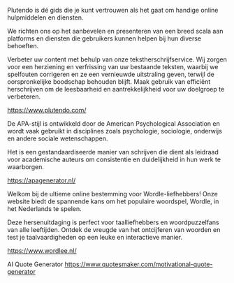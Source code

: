 Plutendo is dé gids die je kunt vertrouwen als het gaat om handige online hulpmiddelen en diensten.

We richten ons op het aanbevelen en presenteren van een breed scala aan platforms en diensten die gebruikers kunnen helpen bij hun diverse behoeften.

Verbeter uw content met behulp van onze tekstherschrijfservice. Wij zorgen voor een herziening en verfrissing van uw bestaande teksten, waarbij we spelfouten corrigeren en ze een vernieuwde uitstraling geven, terwijl de oorspronkelijke boodschap behouden blijft. Maak gebruik van efficiënt herschrijven om de leesbaarheid en aantrekkelijkheid voor uw doelgroep te verbeteren.

https://www.plutendo.com/


De APA-stijl is ontwikkeld door de American Psychological Association en wordt vaak gebruikt in disciplines zoals psychologie, sociologie, onderwijs en andere sociale wetenschappen. 

Het is een gestandaardiseerde manier van schrijven die dient als leidraad voor academische auteurs om consistentie en duidelijkheid in hun werk te waarborgen.

https://apagenerator.nl/


Welkom bij de ultieme online bestemming voor Wordle-liefhebbers! Onze website biedt de spannende kans om het populaire woordspel, Wordle, in het Nederlands te spelen.

Deze hersenuitdaging is perfect voor taalliefhebbers en woordpuzzelfans van alle leeftijden. Ontdek de vreugde van het ontcijferen van woorden en test je taalvaardigheden op een leuke en interactieve manier.

https://www.wordlee.nl/

AI Quote Generator
https://www.quotesmaker.com/motivational-quote-generator
